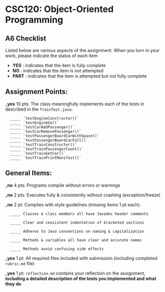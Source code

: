 # CSC120: Object-Oriented Programming
## A6 Checklist

Listed below are various aspects of the assignment.  When you turn in your work, please indicate the status of each item

- **YES** : indicates that the item is fully complete
- **NO** : indicates that the item is not attempted
- **PART** : indicates that the item is attempted but not fully complete


## Assignment Points:

___yes__ 10 pts: The class meaningfully implements each of the tests in described in the `TrainTest.java`:

      _____ `testEngineConstructor()`
      _____ `testEngineGo()`
      _____ `testCarAddPassenger()`
      _____ `testCarRemovePassenger()`
      _____ `testPassengerBoardCarWithSpace()`
      _____ `testPassengerBoardCarFull()`
      _____ `testTrainConstructor()`
      _____ `testTrainPassengerCount()`
      _____ `testTrainGetCar()`
      _____ `testTrainPrintManifest()`

## General Items:

___no__ 4 pts: Programs compile without errors or warnings

___no__ 2 pts: Executes fully & consistently without crashing (exception/freeze)

___no__ 2 pt: Complies with style guidelines (missing items 1 pt each):

      _____ Classes & class members all have Javadoc header comments

      _____ Clear and consistent indentation of bracketed sections

      _____ Adheres to Java conventions on naming & capitalization

      _____ Methods & variables all have clear and accurate names

      _____ Methods avoid confusing side effects

___yes__ 1 pt: All required files included with submission (including completed `rubric.md` file)

___yes__ 1 pt: `reflection.md` contains your reflection on the assignment, **including a detailed description of the tests you implemented and what they do**

